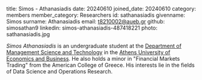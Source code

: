 title: Simos - Athanasiadis
date: 20240610
joined_date: 20240610
category: members
member_category: Researchers
id: sathanasiadis
givenname: Simos
surname: Athanasiadis
email: t8210002@aueb.gr
github: simosathan9
linkedin: simos-athanasiadis-487418221
photo: sathanasiadis.jpg

_Simos Athanasiadis_ is an undergraduate student at the [Department of Management Science and
Technology](https://www.dept.aueb.gr/dmst) in the [Athens University of
Economics and Business](https://www.aueb.gr/en). He also holds a minor in "Financial Markets Trading" from the American College of Greece. His interests lie in the fields of Data Science and Operations Research.
